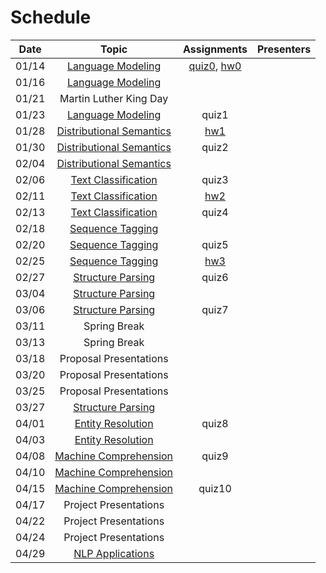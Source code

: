 Schedule
=====

| Date | Topic | Assignments | Presenters |
|:-:|:-:|:-:|---|
|01/14| [Language Modeling](../topics/language_modeling.md) | [quiz0](quizzes.md#quiz-0), [hw0](../homework/hw0) | |
|01/16| [Language Modeling](../topics/language_modeling.md) | | |
|01/21| Martin Luther King Day | | |
|01/23| [Language Modeling](../topics/language_modeling.md) | quiz1 |
|01/28| [Distributional Semantics](../topics/distributional_semantics.md) | [hw1](../homework/hw1) | |
|01/30| [Distributional Semantics](../topics/distributional_semantics.md) | quiz2 | |
|02/04| [Distributional Semantics](../topics/distributional_semantics.md) | | |
|02/06| [Text Classification](../topics/text_classification.md) | quiz3 | |
|02/11| [Text Classification](../topics/text_classification.md) | [hw2](../homework/hw2) | |
|02/13| [Text Classification](../topics/text_classification.md) | quiz4 | |
|02/18| [Sequence Tagging](../topics/sequence_tagging.md) | | |
|02/20| [Sequence Tagging](../topics/sequence_tagging.md) | quiz5 | |
|02/25| [Sequence Tagging](../topics/sequence_tagging.md) | [hw3](../homework/hw3) | |
|02/27| [Structure Parsing](../topics/structure_parsing.md) | quiz6 | |
|03/04| [Structure Parsing](../topics/structure_parsing.md) | | |
|03/06| [Structure Parsing](../topics/structure_parsing.md) | quiz7 | |
|03/11| Spring Break | | |
|03/13| Spring Break | | |
|03/18| Proposal Presentations | | |
|03/20| Proposal Presentations | | |
|03/25| Proposal Presentations | | |
|03/27| [Structure Parsing](../topics/structure_parsing.md) | | |
|04/01| [Entity Resolution](../topics/entity_resolution.md) | quiz8| |
|04/03| [Entity Resolution](../topics/entity_resolution.md) | | |
|04/08| [Machine Comprehension](../topics/machine_comprehension.md) | quiz9 | |
|04/10| [Machine Comprehension](../topics/machine_comprehension.md) | | |
|04/15| [Machine Comprehension](../topics/machine_comprehension.md) | quiz10 | |
|04/17| Project Presentations | | |
|04/22| Project Presentations | | |
|04/24| Project Presentations | | |
|04/29| [NLP Applications](../topics/nlp_applications.md) | | |


<!--|03/25| [Phrase Structure Grammar](https://www.slideshare.net/jchoi7s/cs571-phrase-structure-grammar) | | |
|03/27| [Tree Adjoining Grammar](https://www.slideshare.net/jchoi7s/cs571-tree-adjoinixng-grammar) | | |
|04/01| [Combinatory Categorial Grammar](https://www.slideshare.net/jchoi7s/cs571-combinatory-categorial-grammar) | | |
|04/03| [Meaning Representations](http://mathcs.emory.edu/~choi/courses/cs571/slides/) | | |
|04/08| [Meaning Representations](http://mathcs.emory.edu/~choi/courses/cs571/slides/) | | |
-->





